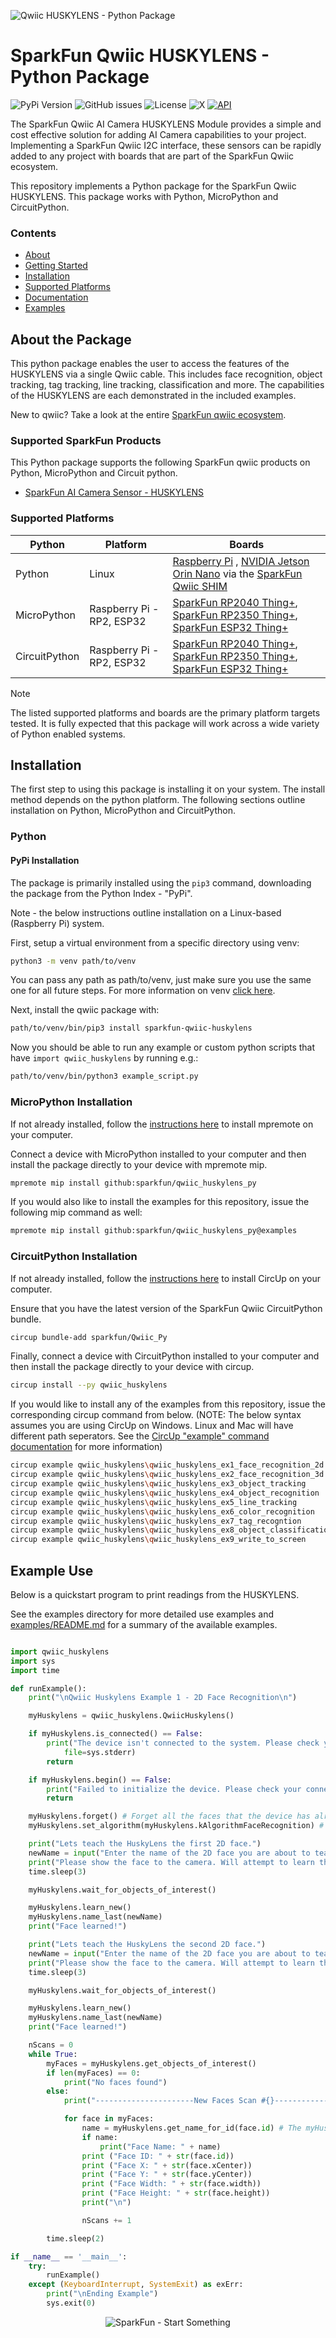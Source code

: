![Qwiic HUSKYLENS - Python Package](docs/images/gh-banner.png "qwiic HUSKYLENS Python Package")

# SparkFun Qwiic HUSKYLENS - Python Package

![PyPi Version](https://img.shields.io/pypi/v/sparkfun_qwiic_huskylens)
![GitHub issues](https://img.shields.io/github/issues/sparkfun/qwiic_huskylens_py)
![License](https://img.shields.io/github/license/sparkfun/qwiic_huskylens_py)
![X](https://img.shields.io/twitter/follow/sparkfun)
[![API](https://img.shields.io/badge/API%20Reference-blue)](https://docs.sparkfun.com/qwiic_huskylens_py/classqwiic__huskylens_1_1_qwiic_huskylens.html)

The SparkFun Qwiic AI Camera HUSKYLENS Module provides a simple and cost effective solution for adding AI Camera capabilities to your project. Implementing a SparkFun Qwiic I2C interface, these sensors can be rapidly added to any project with boards that are part of the SparkFun Qwiic ecosystem.

This repository implements a Python package for the SparkFun Qwiic HUSKYLENS. This package works with Python, MicroPython and CircuitPython.

### Contents

* [About](#about-the-package)
* [Getting Started](#getting-started)
* [Installation](#installation)
* [Supported Platforms](#supported-platforms)
* [Documentation](https://docs.sparkfun.com/qwiic_huskylens_py/classqwiic__huskylens_1_1_qwiic_huskylens.html)
* [Examples](#examples)

## About the Package

This python package enables the user to access the features of the HUSKYLENS via a single Qwiic cable. This includes face recognition, object tracking, tag tracking, line tracking, classification and more. The capabilities of the HUSKYLENS are each demonstrated in the included examples.

New to qwiic? Take a look at the entire [SparkFun qwiic ecosystem](https://www.sparkfun.com/qwiic).

### Supported SparkFun Products

This Python package supports the following SparkFun qwiic products on Python, MicroPython and Circuit python. 

* [SparkFun AI Camera Sensor - HUSKYLENS](https://www.dfrobot.com/product-1922.html)

### Supported Platforms

| Python | Platform | Boards |
|--|--|--|
| Python | Linux | [Raspberry Pi](https://www.sparkfun.com/raspberry-pi-5-8gb.html) , [NVIDIA Jetson Orin Nano](https://www.sparkfun.com/nvidia-jetson-orin-nano-developer-kit.html) via the [SparkFun Qwiic SHIM](https://www.sparkfun.com/sparkfun-qwiic-shim-for-raspberry-pi.html) |
| MicroPython | Raspberry Pi - RP2, ESP32 | [SparkFun RP2040 Thing+](https://www.sparkfun.com/sparkfun-thing-plus-rp2040.html), [SparkFun RP2350 Thing+](https://www.sparkfun.com/sparkfun-thing-plus-rp2350.html), [SparkFun ESP32 Thing+](https://www.sparkfun.com/sparkfun-thing-plus-esp32-wroom-usb-c.html)
|CircuitPython | Raspberry Pi - RP2, ESP32 | [SparkFun RP2040 Thing+](https://www.sparkfun.com/sparkfun-thing-plus-rp2040.html), [SparkFun RP2350 Thing+](https://www.sparkfun.com/sparkfun-thing-plus-rp2350.html), [SparkFun ESP32 Thing+](https://www.sparkfun.com/sparkfun-thing-plus-esp32-wroom-usb-c.html)

> [!NOTE]
> The listed supported platforms and boards are the primary platform targets tested. It is fully expected that this package will work across a wide variety of Python enabled systems. 

## Installation 

The first step to using this package is installing it on your system. The install method depends on the python platform. The following sections outline installation on Python, MicroPython and CircuitPython.

### Python 

#### PyPi Installation

The package is primarily installed using the `pip3` command, downloading the package from the Python Index - "PyPi". 

Note - the below instructions outline installation on a Linux-based (Raspberry Pi) system.

First, setup a virtual environment from a specific directory using venv:
```sh
python3 -m venv path/to/venv
```
You can pass any path as path/to/venv, just make sure you use the same one for all future steps. For more information on venv [click here](https://docs.python.org/3/library/venv.html).

Next, install the qwiic package with:
```sh
path/to/venv/bin/pip3 install sparkfun-qwiic-huskylens
```
Now you should be able to run any example or custom python scripts that have `import qwiic_huskylens` by running e.g.:
```sh
path/to/venv/bin/python3 example_script.py
```

### MicroPython Installation
If not already installed, follow the [instructions here](https://docs.micropython.org/en/latest/reference/mpremote.html) to install mpremote on your computer.

Connect a device with MicroPython installed to your computer and then install the package directly to your device with mpremote mip.
```sh
mpremote mip install github:sparkfun/qwiic_huskylens_py
```

If you would also like to install the examples for this repository, issue the following mip command as well:
```sh
mpremote mip install github:sparkfun/qwiic_huskylens_py@examples
```

### CircuitPython Installation
If not already installed, follow the [instructions here](https://docs.circuitpython.org/projects/circup/en/latest/#installation) to install CircUp on your computer.

Ensure that you have the latest version of the SparkFun Qwiic CircuitPython bundle. 
```sh
circup bundle-add sparkfun/Qwiic_Py
```

Finally, connect a device with CircuitPython installed to your computer and then install the package directly to your device with circup.
```sh
circup install --py qwiic_huskylens
```

If you would like to install any of the examples from this repository, issue the corresponding circup command from below. (NOTE: The below syntax assumes you are using CircUp on Windows. Linux and Mac will have different path seperators. See the [CircUp "example" command documentation](https://learn.adafruit.com/keep-your-circuitpython-libraries-on-devices-up-to-date-with-circup/example-command) for more information)

```sh
circup example qwiic_huskylens\qwiic_huskylens_ex1_face_recognition_2d
circup example qwiic_huskylens\qwiic_huskylens_ex2_face_recognition_3d
circup example qwiic_huskylens\qwiic_huskylens_ex3_object_tracking
circup example qwiic_huskylens\qwiic_huskylens_ex4_object_recognition
circup example qwiic_huskylens\qwiic_huskylens_ex5_line_tracking
circup example qwiic_huskylens\qwiic_huskylens_ex6_color_recognition
circup example qwiic_huskylens\qwiic_huskylens_ex7_tag_recogntion
circup example qwiic_huskylens\qwiic_huskylens_ex8_object_classification
circup example qwiic_huskylens\qwiic_huskylens_ex9_write_to_screen
```

Example Use
 ---------------
Below is a quickstart program to print readings from the HUSKYLENS.

See the examples directory for more detailed use examples and [examples/README.md](https://github.com/sparkfun/qwiic_huskylens_py/blob/main/examples/README.md) for a summary of the available examples.

```python

import qwiic_huskylens 
import sys
import time

def runExample():
	print("\nQwiic Huskylens Example 1 - 2D Face Recognition\n")

	myHuskylens = qwiic_huskylens.QwiicHuskylens() 

	if myHuskylens.is_connected() == False:
		print("The device isn't connected to the system. Please check your connection",
			file=sys.stderr)
		return

	if myHuskylens.begin() == False:
		print("Failed to initialize the device. Please check your connection", file=sys.stderr)
		return

	myHuskylens.forget() # Forget all the faces that the device has already learned
	myHuskylens.set_algorithm(myHuskylens.kAlgorithmFaceRecognition) # The device has several algorithms, we want to use face recognition

	print("Lets teach the HuskyLens the first 2D face.")
	newName = input("Enter the name of the 2D face you are about to teach the lens: ")
	print("Please show the face to the camera. Will attempt to learn the face in 3 seconds.")
	time.sleep(3)

	myHuskylens.wait_for_objects_of_interest()

	myHuskylens.learn_new()
	myHuskylens.name_last(newName)
	print("Face learned!")

	print("Lets teach the HuskyLens the second 2D face.")
	newName = input("Enter the name of the 2D face you are about to teach the lens: ")
	print("Please show the face to the camera. Will attempt to learn the face in 3 seconds.")
	time.sleep(3)

	myHuskylens.wait_for_objects_of_interest()

	myHuskylens.learn_new()
	myHuskylens.name_last(newName)
	print("Face learned!")

	nScans = 0
	while True:
		myFaces = myHuskylens.get_objects_of_interest()
		if len(myFaces) == 0:
			print("No faces found")
		else:
			print("----------------------New Faces Scan #{}----------------------".format(nScans))

			for face in myFaces:
				name = myHuskylens.get_name_for_id(face.id) # The myHuskylens object keeps track of the names we have assigned this program run
				if name:
					print("Face Name: " + name)
				print ("Face ID: " + str(face.id))
				print ("Face X: " + str(face.xCenter))
				print ("Face Y: " + str(face.yCenter))
				print ("Face Width: " + str(face.width))
				print ("Face Height: " + str(face.height))
				print("\n")

				nScans += 1

		time.sleep(2)

if __name__ == '__main__':
	try:
		runExample()
	except (KeyboardInterrupt, SystemExit) as exErr:
		print("\nEnding Example")
		sys.exit(0)
```
<p align="center">
<img src="https://cdn.sparkfun.com/assets/custom_pages/3/3/4/dark-logo-red-flame.png" alt="SparkFun - Start Something">
</p>
